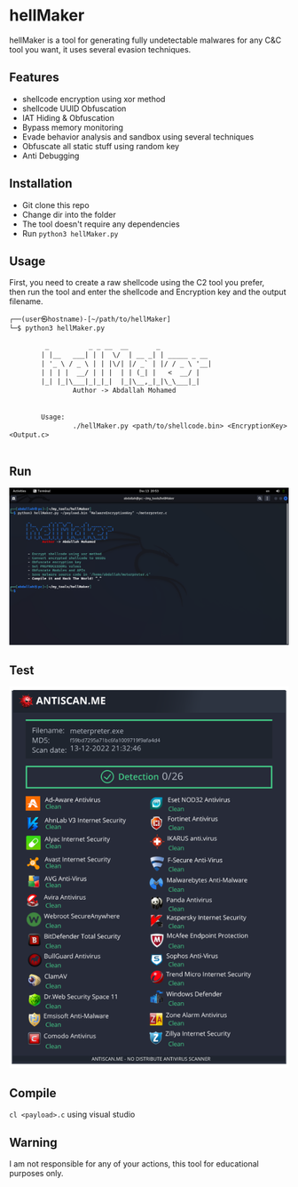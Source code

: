 # hellMaker
hellMaker is a tool for generating fully undetectable malwares for any C&C tool you want, it uses several evasion techniques.

## Features
- shellcode encryption using xor method
- shellcode UUID Obfuscation
- IAT Hiding & Obfuscation
- Bypass memory monitoring
- Evade behavior analysis and sandbox using several techniques
- Obfuscate all static stuff using random key
- Anti Debugging

## Installation
- Git clone this repo
- Change dir into the folder
- The tool doesn't require any dependencies
- Run `python3 hellMaker.py`

## Usage
First, you need to create a raw shellcode using the C2 tool you prefer,\
then run the tool and enter the shellcode and Encryption key and the output filename.
```
┌──(user㉿hostname)-[~/path/to/hellMaker]
└─$ python3 hellMaker.py

         _          _ _ __  __       _             
        | |__   ___| | |  \/  | __ _| | _____ _ __ 
        | '_ \ / _ \ | | |\/| |/ _` | |/ / _ \ '__|
        | | | |  __/ | | |  | | (_| |   <  __/ |   
        |_| |_|\___|_|_|_|  |_|\__,_|_|\_\___|_|   
                Author -> Abdallah Mohamed                                        

    
        Usage:
                ./hellMaker.py <path/to/shellcode.bin> <EncryptionKey> <Output.c>


```

## Run
![](imgs/Run.png)

## Test
![](imgs/FUD.png)

## Compile
`cl <payload>.c` using visual studio

## Warning
I am not responsible for any of your actions, this tool for educational purposes only.

